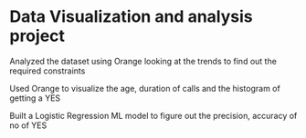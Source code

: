 # Data Visualization and analysis project

Analyzed the dataset using Orange looking at the trends to find out the required constraints

Used Orange to visualize the age, duration of calls and the histogram of getting a YES

Built a Logistic Regression ML model to figure out the precision, accuracy  of no of  YES
